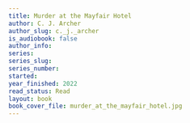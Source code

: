 ```yaml
---
title: Murder at the Mayfair Hotel
author: C. J. Archer
author_slug: c._j._archer
is_audiobook: false
author_info: 
series: 
series_slug: 
series_number: 
started: 
year_finished: 2022
read_status: Read
layout: book
book_cover_file: murder_at_the_mayfair_hotel.jpg
---
```

